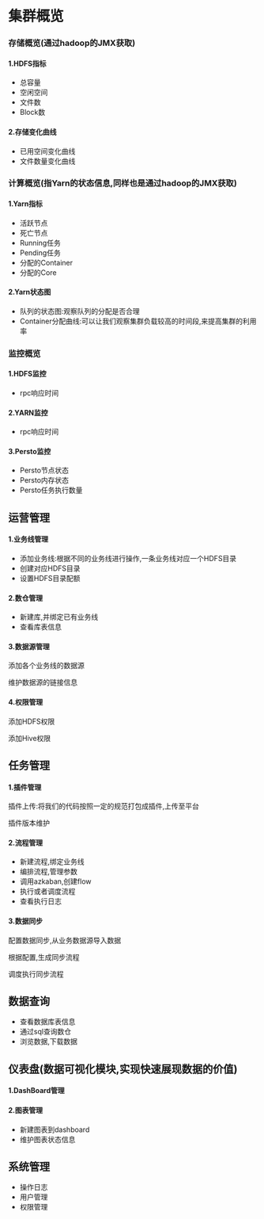 # 集群概览

### 存储概览(通过hadoop的JMX获取)

#### 1.HDFS指标

- 总容量
- 空闲空间
- 文件数
- Block数

#### 2.存储变化曲线

- 已用空间变化曲线
- 文件数量变化曲线

### 计算概览(指Yarn的状态信息,同样也是通过hadoop的JMX获取)

#### 1.Yarn指标

- 活跃节点
- 死亡节点
- Running任务
- Pending任务
- 分配的Container
- 分配的Core

#### 2.Yarn状态图

- 队列的状态图:观察队列的分配是否合理
- Container分配曲线:可以让我们观察集群负载较高的时间段,来提高集群的利用率

### 监控概览

#### 1.HDFS监控

- rpc响应时间

#### 2.YARN监控

- rpc响应时间

#### 3.Persto监控

- Persto节点状态
- Persto内存状态
- Persto任务执行数量

## 运营管理

#### 1.业务线管理

- 添加业务线:根据不同的业务线进行操作,一条业务线对应一个HDFS目录
- 创建对应HDFS目录
- 设置HDFS目录配额

#### 2.数仓管理

- 新建库,并绑定已有业务线
- 查看库表信息

#### 3.数据源管理

添加各个业务线的数据源

维护数据源的链接信息

#### 4.权限管理

添加HDFS权限

添加Hive权限

## 任务管理

#### 1.插件管理

插件上传:将我们的代码按照一定的规范打包成插件,上传至平台

插件版本维护

#### 2.流程管理

- 新建流程,绑定业务线
- 编排流程,管理参数
- 调用azkaban,创建flow
- 执行或者调度流程
- 查看执行日志

#### 3.数据同步

配置数据同步,从业务数据源导入数据

根据配置,生成同步流程

调度执行同步流程

## 数据查询

- 查看数据库表信息
- 通过sql查询数仓
- 浏览数据,下载数据

## 仪表盘(数据可视化模块,实现快速展现数据的价值)

#### 1.DashBoard管理

#### 2.图表管理

- 新建图表到dashboard
- 维护图表状态信息

## 系统管理

- 操作日志
- 用户管理 
- 权限管理